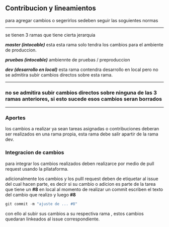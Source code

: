 ## Contribucion y lineamientos

para agregar cambios o segerirlos sedeben seguir las soguientes normas

---

se tienen 3 ramas que tiene cierta jerarquia

***master (intocable)*** esta esta rama solo tendra los cambios para el ambiente de produccion.

***pruebas (intocable)*** ambiennte de pruebas / preproduccion

***dev (desarrollo en local)*** esta rama contendra desarrollo en local pero no se admitira subir cambios directos sobre esta rama.

---
### no se admitira subir cambios directos sobre ninguna de las 3 ramas anteriores, si esto sucede esos cambios seran borrados
---

### Aportes

los cambios a realizar ya sean tareas asignadas o contribuciones deberan ser realizados en una rama propia, esta rama debe salir apartir de la rama dev.

### Integracion de cambios

para integrar los cambios realizados deben realizarce por medio de pull request usando la pllataforma.

adicionalmente los cambios y los pulll request deben de etiquetar al issue del cual hacen parte, es decir si su cambio o adicion es parte de la tarea que tiene un  **#8** en local al momento de realizar un commit escriben el texto del cambio que realizo y luego **#8**

```javascript
git commit -m "ajuste de ... #8"
```

con ello al subir sus cambios a su respectiva rama , estos cambios quedaran linkeados al issue correspondiente.